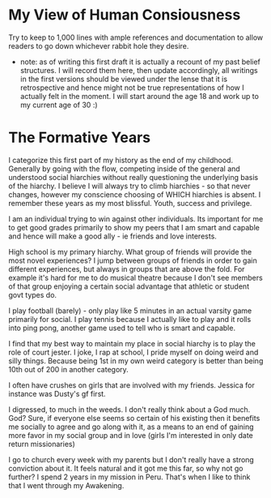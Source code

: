 # My View of Human Consiousness
Try to keep to 1,000 lines with ample references and documentation to allow readers to go down whichever rabbit hole they desire.

* note: as of writing this first draft it is actually a recount of my past belief structures.  I will record them here, then update accordingly, all writings in the first versions should be viewed under the lense that it is retrospective and hence might not be true representations of how I actually felt in the moment.  I will start around the age 18 and work up to my current age of 30 :)

# The Formative Years
I categorize this first part of my history as the end of my childhood. Generally by going with the flow, competing inside of the general and understood social hiarchies without really questioning the underlying basis of the hiarchy. I believe I will always try to climb hiarchies - so that never changes, however my conscience choosing of WHICH hiarchies is absent. I remember these years as my most blissful. Youth, success and privilege.

I am an individual trying to win against other individuals.  Its important for me to get good grades primarily to show my peers that I am smart and capable and hence will make a good ally - ie friends and love interests. 

High school is my primary hiarchy. What group of friends will provide the most novel experiences? I jump between groups of friends in order to gain different experiences, but always in groups that are above the fold.  For example it's hard for me to do musical theatre because I don't see members of that group enjoying a certain social advantage that athletic or student govt types do.

I play football (barely) - only play like 5 minutes in an actual varsity game primarily for social.  I play tennis because I actually like to play and it rolls into ping pong, another game used to tell who is smart and capable.

I find that my best way to maintain my place in social hiarchy is to play the role of court jester. I joke, I rap at school, I pride myself on doing weird and silly things. Because being 1st in my own weird category is better than being 10th out of 200 in another category. 

I often have crushes on girls that are involved with my friends. Jessica for instance was Dusty's gf first.

I digressed, to much in the weeds.  I don't really think about a God much. God? Sure, if everyone else seems so certain of his existing then it benefits me socially to agree and go along with it, as a means to an end of gaining more favor in my social group and in love (girls I'm interested in only date return missionaries)

I go to church every week with my parents but I don't really have a strong conviction about it. It feels natural and it got me this far, so why not go further? I spend 2 years in my mission in Peru. That's when I like to think that I went through my Awakening.
